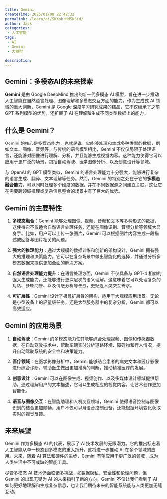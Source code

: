 ```yaml
---
title: Gemini
createTime: 2025/01/08 22:42:32
permalink: /learn/ai/SKXobrHdSKSid/
author: Jack
categories:
 - 人工智能
tags:
 - AI 
 - Gemini 
 - 大模型

description: 
---
```




## Gemini：多模态AI的未来探索

**Gemini** 是由 Google DeepMind 推出的新一代多模态 AI 模型，旨在进一步推动人工智能在自然语言处理、图像理解和多模态交互方面的能力。作为生成式 AI 领域的重大创新，Gemini 是 Google 深度学习研究成果的结晶，它不仅继承了之前 GPT 系列模型的优势，还扩展了 AI 在理解和生成不同类型数据上的能力。

## 什么是 Gemini？

Gemini 的核心是多模态能力，也就是说，它能够处理和生成多种类型的数据，例如文本、图像、音频等。与传统的语言模型相比，Gemini 不仅仅局限于处理语言，还能够对图像进行理解、分析，并且能够生成视觉内容。这种能力使得它可以应用于更广泛的场景，包括自动驾驶、医学图像分析、以及创意设计等领域。

与 OpenAI 的 GPT 模型类似，Gemini 的语言处理能力十分强大，能够进行复杂的语言生成、翻译、文本理解等任务。然而，Gemini 的特别之处在于它的**多模态融合能力**，可以同时处理多个维度的数据，并在不同数据源之间建立关联。这让它在需要跨领域推理或复杂信息整合的场景中有了巨大的优势。

## Gemini 的主要特性

1. **多模态融合**：Gemini 能够处理图像、视频、音频和文本等多种形式的数据，这使得它不仅适合自然语言处理任务，还能在图像识别、音频分析等领域大显身手。比如，用户可以上传一张图片，Gemini 可以根据图片内容生成一段描述或回答与图片相关的问题。

2. **强大的推理能力**：通过大规模的数据训练和创新的架构设计，Gemini 拥有强大的推理和决策能力。它可以在复杂场景中做出智能化的选择，并通过分析多模态数据来提供更加全面的解决方案。

3. **自然语言处理能力提升**：在语言处理方面，Gemini 不仅具备与 GPT-4 相似的强大生成能力，还能够进行更深层次的语义理解。这意味着它可以处理复杂的对话、多轮问答、以及情感分析等任务，更贴近人类交互需求。

4. **可扩展性**：Gemini 设计了极具扩展性的架构，适用于大规模应用场景。无论是小型设备上的轻量级任务，还是大型服务器中的复杂分析，Gemini 都可以高效适应。

## Gemini 的应用场景

1. **自动驾驶**：Gemini 的多模态能力使其能够综合处理视频、图像和传感器数据，在自动驾驶技术中，帮助车辆实时分析道路环境、障碍物和行人情况，提升自动驾驶系统的安全性和决策能力。

2. **医疗领域**：在医学影像分析中，Gemini 能够结合患者的病史文本和医疗影像进行综合诊断，辅助医生做出更加准确的判断，推动精准医疗的发展。

3. **创意设计**：Gemini 可以在图像生成、视频创作、以及多媒体设计领域提供帮助。通过理解用户的文本描述，它可以生成相应的视觉内容，让艺术创作更加智能化。

4. **语音与图像交互**：在智能助理和人机交互领域，Gemini 使得语音控制与图像识别的结合更加顺畅，用户不仅可以用语音控制设备，还能根据环境变化获取实时的视觉反馈。

## 未来展望

Gemini 作为多模态 AI 的代表，展示了 AI 技术发展的无限潜力。它的推出标志着人工智能从单一模态到多模态的重大跃升，这将进一步推动 AI 在多个领域的应用。未来，随着 AI 算法和硬件的进步，Gemini 有望应用于更广泛的领域，成为人类生活中不可或缺的智能工具。

尽管多模态 AI 技术仍面临诸多挑战，如数据隐私、安全性和伦理问题，但 Gemini 的出现无疑为 AI 的未来指引了新的方向。Gemini 不仅让我们看到了 AI 如何更好地理解和生成复杂信息，也让我们期待未来的智能系统能与人类更加无缝互动。
